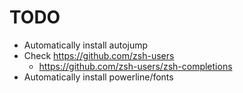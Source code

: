 # TODO
- Automatically install autojump
- Check https://github.com/zsh-users
  - https://github.com/zsh-users/zsh-completions
- Automatically install powerline/fonts